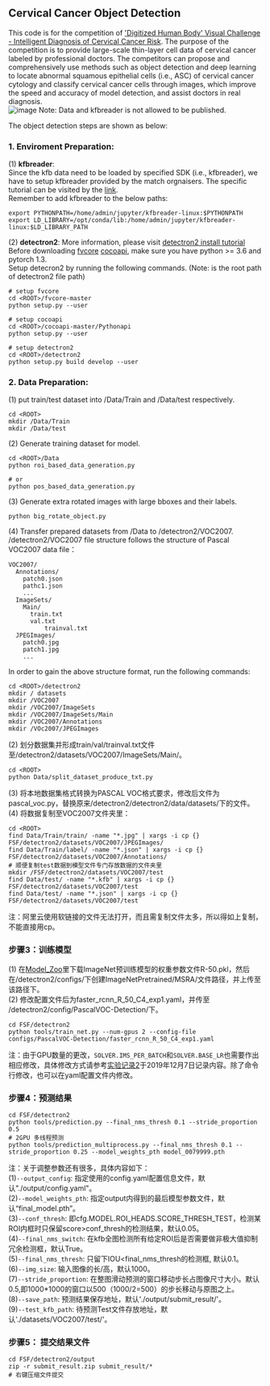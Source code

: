 ## Cervical Cancer Object Detection
This code is for the competition of ['Digitized Human Body' Visual Challenge - Intelligent Diagnosis of Cervical Cancer Risk](https://tianchi.aliyun.com/competition/entrance/231757/introduction). The purpose of the competition is to provide large-scale thin-layer cell data of cervical cancer labeled by professional doctors. The competitors can propose and comprehensively use methods such as object detection and deep learning to locate abnormal squamous epithelial cells (i.e., ASC) of cervical cancer cytology and classify cervical cancer cells through images, which improve the speed and accuracy of model detection, and assist doctors in real diagnosis.  
![image](https://tianchi-public.oss-cn-hangzhou.aliyuncs.com/public/files/forum/156976273635179161569762735242.jpeg)
Note: Data and kfbreader is not allowed to be published.  

The object detection steps are shown as below:    
### 1. Enviroment Preparation:  
(1) **kfbreader**:  
Since the kfb data need to be loaded by specified SDK (i.e., kfbreader), we have to setup kfbreader provided by the match orgnaisers. The specific tutorial can be visited by the [link](https://tianchi.aliyun.com/forum/postDetail?spm=5176.12586969.1002.3.76de2a3c3k6DZf&postId=83286).  
Remember to add kfbreader to the below paths:
```
export PYTHONPATH=/home/admin/jupyter/kfbreader-linux:$PYTHONPATH
export LD_LIBRARY=/opt/conda/lib:/home/admin/jupyter/kfbreader-linux:$LD_LIBRARY_PATH
```
(2) **detectron2**:
More information, please visit [detectron2 install tutorial](https://github.com/AlvinAi96/cervical_cancer_object_detection/blob/master/detectron2/INSTALL.md)  
Before downloading [fvcore](https://github.com/facebookresearch/fvcore) [cocoapi](https://github.com/cocodataset/cocoapi.git), make sure you have python >= 3.6 and pytorch 1.3.   
Setup detecron2 by running the following commands. (Note: <ROOT> is the root path of detectron2 file path)  
```
# setup fvcore
cd <ROOT>/fvcore-master
python setup.py --user

# setup cocoapi
cd <ROOT>/cocoapi-master/Pythonapi
python setup.py --user

# setup detectron2
cd <ROOT>/detectron2
python setup.py build develop --user
```
	
### 2. Data Preparation: 
(1) put train/test dataset into <ROOT>/Data/Train and <ROOT>/Data/test respectively.  
```
cd <ROOT>
mkdir /Data/Train
mkdir /Data/test	
```
(2) Generate training dataset for model.  
```
cd <ROOT>/Data
python roi_based_data_generation.py

# or
python pos_based_data_generation.py
```
(3) Generate extra rotated images with large bboxes and their labels.  
```
python big_rotate_object.py
```
(4) Transfer prepared datasets from <ROOT>/Data to <ROOT>/detectron2/VOC2007.  
<ROOT>/detectron2/VOC2007 file structure follows the structure of Pascal VOC2007 data file：  
```
VOC2007/
  Annotations/
  	patch0.json
	pathc1.json
	...
  ImageSets/
	Main/
	  train.txt
	  val.txt
    	  trainval.txt
  JPEGImages/
	patch0.jpg
	patch1.jpg
	...	
```
In order to gain the above structure format, run the following commands:  
```
cd <ROOT>/detectron2
mkdir / datasets
mkdir /VOC2007
mkdir /VOC2007/ImageSets
mkdir /VOC2007/ImageSets/Main
mkdir /VOC2007/Annotations
mkdir /VOc2007/JPEGImages
```
(2) 划分数据集并形成train/val/trainval.txt文件至/detectron2/datasets/VOC2007/ImageSets/Main/。  

```
cd <ROOT>
python Data/split_dataset_produce_txt.py
```

(3) 将本地数据集格式转换为PASCAL VOC格式要求，修改后文件为pascal_voc.py，替换原来/detectron2/detectron2/data/datasets/下的文件。  
(4) 将数据复制至VOC2007文件夹里：  

```
cd <ROOT>
find Data/Train/train/ -name "*.jpg" | xargs -i cp {} FSF/detectron2/datasets/VOC2007/JPEGImages/
find Data/Train/label/ -name "*.json" | xargs -i cp {} FSF/detectron2/datasets/VOC2007/Annotations/
# 顺便复制test数据到模型文件专门存放数据的文件夹里
mkdir /FSF/detectron2/datasets/VOC2007/test
find Data/test/ -name "*.kfb" | xargs -i cp {} FSF/detectron2/datasets/VOC2007/test
find Data/test/ -name "*.json" | xargs -i cp {} FSF/detectron2/datasets/VOC2007/test
```

注：阿里云使用软链接的文件无法打开，而且需复制文件太多，所以得如上复制，不能直接用cp。
### 步骤3：训练模型
(1) 在[Model_Zoo](https://github.com/facebookresearch/detectron2/blob/master/MODEL_ZOO.md)里下载ImageNet预训练模型的权重参数文件R-50.pkl，然后在/detectron2/configs/下创建ImageNetPretrained/MSRA/文件路径，并上传至该路径下。  
(2) 修改配置文件后为faster_rcnn_R_50_C4_exp1.yaml，并传至 /detectron2/config/PascalVOC-Detection/下。  

```
cd FSF/detectron2
python tools/train_net.py --num-gpus 2 --config-file configs/PascalVOC-Detection/faster_rcnn_R_50_C4_exp1.yaml
```
注：由于GPU数量的更改，``SOLVER.IMS_PER_BATCH``和``SOLVER.BASE_LR``也需要作出相应修改，具体修改方式请参考[实验记录2](https://github.com/AlvinAi96/WSI_Detection/blob/master/Experiment%20Record%202.md)于2019年12月7日记录内容。除了命令行修改，也可以在yaml配置文件内修改。

### 步骤4：预测结果
```
cd FSF/detectron2
python tools/prediction.py --final_nms_thresh 0.1 --stride_proportion 0.5
# 2GPU 多线程预测
python tools/prediction_multiprocess.py --final_nms_thresh 0.1 --stride_proportion 0.25 --model_weights_pth model_0079999.pth
```
注：关于调整参数还有很多，具体内容如下：  
(1)``--output_config``: 指定使用的config.yaml配置信息文件，默认"./output/config.yaml"。  
(2)``--model_weights_pth``: 指定output内得到的最后模型参数文件，默认“final_model.pth”。  
(3)``--conf_thresh``: 即cfg.MODEL.ROI_HEADS.SCORE_THRESH_TEST，检测某ROI内框时只保留score>conf_thresh的检测结果，默认0.05。  
(4)``--final_nms_switch``: 在kfb全图检测所有给定ROI后是否需要做非极大值抑制冗余检测框，默认True。  
(5)``--final_nms_thresh``: 只留下IOU<final_nms_thresh的检测框, 默认0.1。  
(6)``--img_size``: 输入图像的长/高，默认1000。  
(7)``--stride_proportion``: 在整图滑动预测的窗口移动步长占图像尺寸大小。默认0.5,即1000*1000的窗口以500（1000/2=500）的步长移动与原图之上。  
(8)``--save_path``: 预测结果保存地址，默认'./output/submit_result/'。  
(9)``--test_kfb_path``: 待预测Test文件存放地址，默认'./datasets/VOC2007/test/'。  

### 步骤5： 提交结果文件
```
cd FSF/detectron2/output
zip -r submit_result.zip submit_result/*
# 右键压缩文件提交
```
